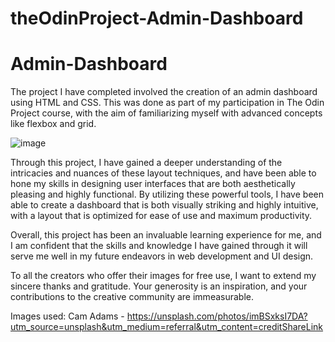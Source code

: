 # theOdinProject-Admin-Dashboard

# Admin-Dashboard

The project I have completed involved the creation of an admin dashboard using HTML and CSS. This was done as part of my participation in The Odin Project course, with the aim of familiarizing myself with advanced concepts like flexbox and grid.

![image](https://user-images.githubusercontent.com/105807191/225992869-f70832a3-84b5-4580-a39d-4aff1d85804b.png)

Through this project, I have gained a deeper understanding of the intricacies and nuances of these layout techniques, and have been able to hone my skills in designing user interfaces that are both aesthetically pleasing and highly functional. By utilizing these powerful tools, I have been able to create a dashboard that is both visually striking and highly intuitive, with a layout that is optimized for ease of use and maximum productivity.

Overall, this project has been an invaluable learning experience for me, and I am confident that the skills and knowledge I have gained through it will serve me well in my future endeavors in web development and UI design.

To all the creators who offer their images for free use, I want to extend my sincere thanks and gratitude. Your generosity is an inspiration, and your contributions to the creative community are immeasurable.

Images used:
Cam Adams - https://unsplash.com/photos/imBSxksI7DA?utm_source=unsplash&utm_medium=referral&utm_content=creditShareLink
